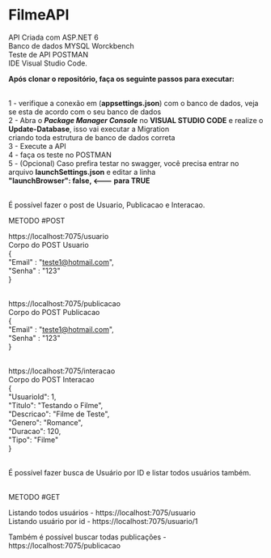 # FilmeAPI

API Criada com ASP.NET 6 <br>
Banco de dados MYSQL Worckbench <br>
Teste de API POSTMAN <br>
IDE Visual Studio Code. <br>

<b>Após clonar o repositório, faça os seguinte passos para executar:</b><br><br>

  1 - verifique a conexão em (<b>appsettings.json</b>) com o banco de dados, veja se esta de acordo com o seu banco de dados<br>
  2 - Abra o <b><i>Package Manager Console</i></b> no <b>VISUAL STUDIO CODE</b> e realize o <b>Update-Database</b>, isso vai executar a Migration <br>
  criando toda estrutura de banco de dados correta<br>
  3 - Execute a API <br>
  4 - faça os teste no POSTMAN<br>
  5 - (Opcional) Caso prefira testar no swagger, você precisa entrar no arquivo <b>launchSettings.json</b> e editar a linha<br>
  <b>"launchBrowser": false, <--- para TRUE</b><br><br>

É possível fazer o post de Usuario, Publicacao e Interacao.<br>

METODO #POST<br>

https://localhost:7075/usuario<br>
Corpo do POST Usuario<br>
{<br>
    "Email" : "teste1@hotmail.com",<br>
    "Senha" : "123"<br>
}<br><br>

https://localhost:7075/publicacao<br>
Corpo do POST Publicacao<br>
{<br>
    "Email" : "teste1@hotmail.com",<br>
    "Senha" : "123"<br>
}<br><br>

https://localhost:7075/interacao<br>
Corpo do POST Interacao<br>
{<br>
    "UsuarioId": 1,<br>
    "Titulo": "Testando o Filme",<br>
    "Descricao": "Filme de Teste", <br>
    "Genero": "Romance",<br>
    "Duracao": 120,<br>
    "Tipo": "Filme"<br>
}<br><br>

É possível fazer busca de Usuário por ID e listar todos usuários também.<br><br>

METODO #GET<br>

Listando todos usuários - https://localhost:7075/usuario <br>
Listando usuário por id - https://localhost:7075/usuario/1 <br>

Também é possível buscar todas publicações - https://localhost:7075/publicacao <br>


